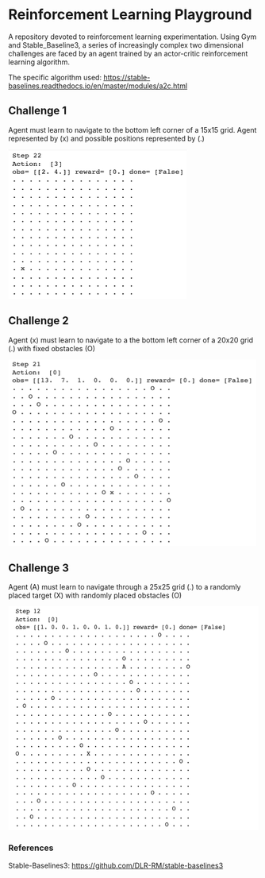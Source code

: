 # Reinforcement Learning Playground

A repository devoted to reinforcement learning experimentation. Using Gym and Stable_Baseline3, a series of increasingly complex two dimensional challenges are faced by an agent trained by an actor-critic reinforcement learning algorithm.

The specific algorithm used: https://stable-baselines.readthedocs.io/en/master/modules/a2c.html

## Challenge 1
Agent must learn to navigate to the bottom left corner of a 15x15 grid. Agent represented by (x) and possible positions represented by (.)

<img src="images/Challenge_1.png" width="360" height="300">

## Challenge 2
Agent (x) must learn to navigate to a the bottom left corner of a 20x20 grid (.) with fixed obstacles (O)

<img src="images/Challenge_2.png" width="500" height="375">

## Challenge 3
Agent (A) must learn to navigate through a 25x25 grid (.) to a randomly placed target (X) with randomly placed obstacles (O)

<img src="images/Challenge_3.png" width="600" height="450">

### References
Stable-Baselines3: https://github.com/DLR-RM/stable-baselines3


